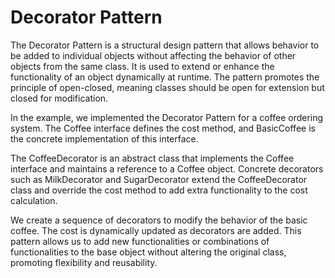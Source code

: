 # Decorator Pattern

The Decorator Pattern is a structural design pattern that allows behavior to be added to individual objects without affecting the behavior of other objects from the same class. It is used to extend or enhance the functionality of an object dynamically at runtime. The pattern promotes the principle of open-closed, meaning classes should be open for extension but closed for modification.

In the example, we implemented the Decorator Pattern for a coffee ordering system. The Coffee interface defines the cost method, and BasicCoffee is the concrete implementation of this interface.

The CoffeeDecorator is an abstract class that implements the Coffee interface and maintains a reference to a Coffee object. Concrete decorators such as MilkDecorator and SugarDecorator extend the CoffeeDecorator class and override the cost method to add extra functionality to the cost calculation.

We create a sequence of decorators to modify the behavior of the basic coffee. The cost is dynamically updated as decorators are added. This pattern allows us to add new functionalities or combinations of functionalities to the base object without altering the original class, promoting flexibility and reusability.